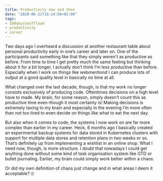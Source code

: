 ```yaml
---
title: Productivity now and then
date: "2020-06-21T16:14:56+02:00"
tags:
- 100daystooffload
- productivity
- career
---
```


Two days ago I overheard a discussion at another restaurant table  about personal productivity early in one’s career and later on. One of the participants said something like that they simply weren't as productive as before. From time to time I get pretty much the same feeling but thinking about it for a bit longer, I actually don’t think I’m less productive than before. Especially when I work on things like webmentiond I can produce lots of output at a good quality level in basically no time at all. 

What changed over the last decade, though, is that my work no longer consists exclusively of producing code. Oftentimes decisions on a high level have to made. My brain, for some reason, simply doesn’t count this as productive time even-though it most certainly is! Making decisions is extremely taxing to my brain and especially in the evening I’m more often than not too tired to even decide on things like what to eat the next day.

But also when it comes to code, the systems I now work on are far more complex than earlier in my career. Heck, 6 months ago I basically created an experimental backup systems for data stored in Kubernetes clusters with support for multiple data stores and retention plans in two weeks or so. That’s definitely up from implementing a wishlist in an online shop. What I need now, though, is more structure.  I doubt that nowadays I could get anything done without some kind of task organisation system like GTD or bullet journaling. Earlier, my brain could simply work better within a chaos. 

Or did my own definition of chaos just change and in what areas I deem it acceptable? 🙄
